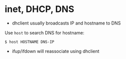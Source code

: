 # inet, DHCP, DNS
- dhclient usually broadcasts IP and hostname to DNS

Use `host` to search DNS for hostname:

    $ host HOSTNAME DNS-IP

- ifup/ifdown will reassociate using dhclient

